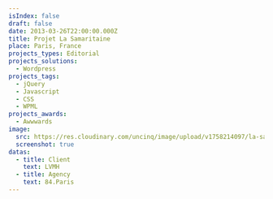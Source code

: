```yaml
---
isIndex: false
draft: false
date: 2013-03-26T22:00:00.000Z
title: Projet La Samaritaine
place: Paris, France
projects_types: Editorial
projects_solutions:
  - Wordpress
projects_tags:
  - jQuery
  - Javascript
  - CSS
  - WPML
projects_awards:
  - Awwwards
image:
  src: https://res.cloudinary.com/uncinq/image/upload/v1758214097/la-samaritaine_ck7abm.jpg
  screenshot: true
datas:
  - title: Client
    text: LVMH
  - title: Agency
    text: 84.Paris
---
```


